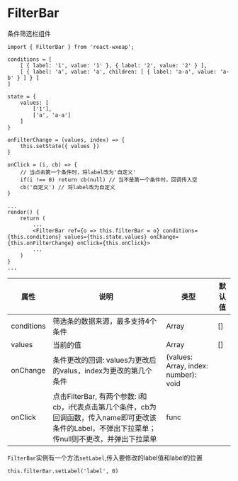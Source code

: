 # FilterBar

条件筛选栏组件

```
import { FilterBar } from 'react-wxeap';

conditions = [
    [ { label: '1', value: '1' }, { label: '2', value: '2' } ],
    [ { label: 'a', value: 'a', children: [ { label: 'a-a', value: 'a-b' } ] } ]
]

state = {
    values: [
        ['1'],
        ['a', 'a-a']
    ]
}

onFilterChange = (values, index) => {
    this.setState({ values })
}

onClick = (i, cb) => {
    // 当点击第一个条件时，将label改为'自定义'
    if(i !== 0) return cb(null) // 当不是第一个条件时，回调传入空
    cb('自定义') // 将label改为自定义
}

...
render() {
    return (
        ...
        <FilterBar ref={o => this.filterBar = o} conditions={this.conditions} values={this.state.values} onChange={this.onFilterChange} onClick={this.onClick}>
        ...
    )
}
...

```


| 属性 | 说明 | 类型 | 默认值 |
| ----|-----|------|------ |
| conditions    | 筛选条的数据来源，最多支持4个条件     | Array  | [] |
| values    | 当前的值  | Array |  []  |
| onChange   | 条件更改的回调: values为更改后的valus，index为更改的第几个条件  | (values: Array, index: number): void |   |
| onClick | 点击FilterBar, 有两个参数: i和cb，i代表点击第几个条件，cb为回调函数，传入name即可更改该条件的Label，不弹出下拉菜单；传null则不更改，并弹出下拉菜单 | func | |

`FilterBar`实例有一个方法`setLabel`,传入要修改的label值和label的位置
```
this.filterBar.setLabel('label', 0)
```


